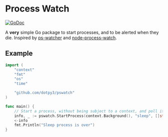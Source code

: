 # Process Watch

[![GoDoc](https://godoc.org/github.com/dotpy3/pswatch?status.svg)](https://godoc.org/github.com/dotpy3/pswatch)

A **very** simple Go package to start processes, and to be alerted when they die. Inspired by [ps-watcher](http://ps-watcher.sourceforge.net/ps-watcher.html) and [node-process-watch](https://github.com/samuelg/node-process-watch).

## Example

```go
import (
    "context"
    "fmt"
    "os"
    "time"

    "github.com/dotpy3/pswatch"
)

func main() {
    // Start a process, without being subject to a context, and poll it every second for status
    info, _ := pswatch.StartProcess(context.Background(), "sleep", []string{"5"}, &os.ProcAttr{}, time.Second)
    <-info
    fmt.Println("Sleep process is over")
}
```
